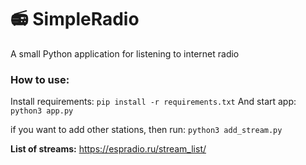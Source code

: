 # :radio: SimpleRadio
A small Python application for listening to internet radio

### How to use:
Install requirements:
```pip install -r requirements.txt```
And start app:
```python3 app.py```

if you want to add other stations, then run:
 ```python3 add_stream.py```

**List of streams:** https://espradio.ru/stream_list/
